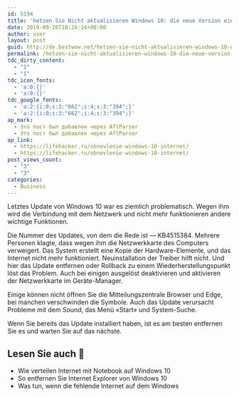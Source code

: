 ```yaml
---
id: 5194
title: 'hetzen Sie Nicht aktualisieren Windows 10: die neue Version eine ganze Reihe von Problemen'
date: 2019-09-26T18:24:14+00:00
author: user
layout: post
guid: http://de.bestwow.net/hetzen-sie-nicht-aktualisieren-windows-10-die-neue-version-eine-ganze-reihe-von-problemen/
permalink: /hetzen-sie-nicht-aktualisieren-windows-10-die-neue-version-eine-ganze-reihe-von-problemen/
tdc_dirty_content:
  - "1"
  - "1"
tdc_icon_fonts:
  - 'a:0:{}'
  - 'a:0:{}'
tdc_google_fonts:
  - 'a:2:{i:0;s:3:"662";i:4;s:3:"394";}'
  - 'a:2:{i:0;s:3:"662";i:4;s:3:"394";}'
ap_mark:
  - Это пост был добавлен через AftParser
  - Это пост был добавлен через AftParser
ap_link:
  - https://lifehacker.ru/obnovlenie-windows-10-internet/
  - https://lifehacker.ru/obnovlenie-windows-10-internet/
post_views_count:
  - "3"
  - "3"
categories:
  - Business
---
```

Letztes Update von Windows 10 war es ziemlich problematisch. Wegen ihm wird die Verbindung mit dem Netzwerk und nicht mehr funktionieren andere wichtige Funktionen.

Die Nummer des Updates, von dem die Rede ist — KB4515384. Mehrere Personen klagte, dass wegen ihm die Netzwerkkarte des Computers verweigert. Das System erstellt eine Kopie der Hardware-Elemente, und das Internet nicht mehr funktioniert. Neuinstallation der Treiber hilft nicht. Und hier das Update entfernen oder Rollback zu einem Wiederherstellungspunkt löst das Problem. Auch bei einigen ausgelöst deaktivieren und aktivieren der Netzwerkkarte im Geräte-Manager.

Einige können nicht öffnen Sie die Mitteilungszentrale Browser und Edge, bei manchen verschwinden die Symbole. Auch das Update verursacht Probleme mit dem Sound, das Menü «Start» und System-Suche.

Wenn Sie bereits das Update installiert haben, ist es am besten entfernen Sie es und warten Sie auf das nächste.

<div>
  <h2 class="read-also__title">
    <span>Lesen Sie auch</span> <span>🧐 </span>
  </h2>
  
  <ul class="read-also__list">
    <li>
      Wie verteilen Internet mit Notebook auf Windows 10
    </li>
    <li>
      So entfernen Sie Internet Explorer von Windows 10
    </li>
    <li>
      Was tun, wenn die fehlende Internet auf dem Windows
    </li>
  </ul>
</div>